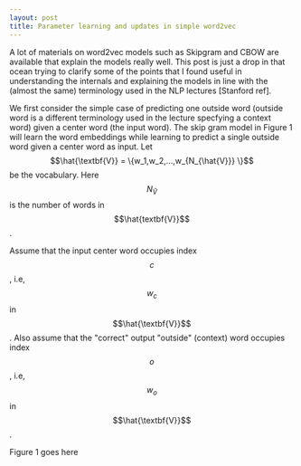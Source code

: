 ```yaml
---
layout: post
title: Parameter learning and updates in simple word2vec
---
```


A lot of materials on word2vec models such as Skipgram and CBOW are available that explain the models really well. This post is just a drop in that ocean trying to clarify some of the points that I found useful in understanding the internals and explaining the models in line with the (almost the same) terminology used in the NLP lectures [Stanford ref].

We first consider the simple case of predicting one outside word (outside word is a different terminology used in the lecture specfying a context word) given a center word (the input word). The skip gram model in Figure 1 will learn the word embeddings while learning to predict a single outside word given a center word as input. Let $$\hat{\textbf{V}} = \{w_1,w_2,...,w_{N_{\hat{V}}} \}$$ be the vocabulary. Here $$N_{\hat{V}}$$ is the number of words in $$\hat{textbf{V}}$$.

Assume that the input center word occupies index $$c$$, i.e, $$w_c$$ in $$\hat{\textbf{V}}$$. Also assume that the "correct" output "outside" (context) word occupies index $$o$$, i.e, $$w_o$$ in $$\hat{\textbf{V}}$$. 

Figure 1 goes here

